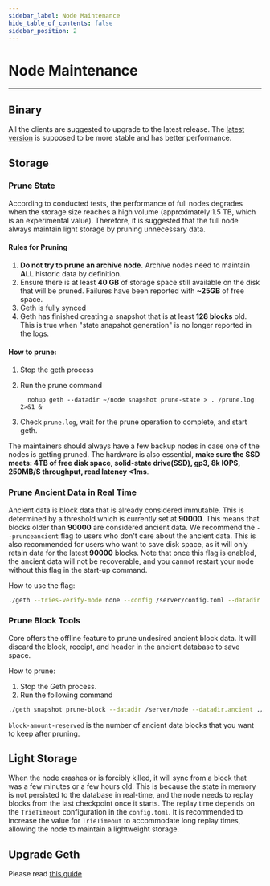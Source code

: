 ```yaml
---
sidebar_label: Node Maintenance
hide_table_of_contents: false
sidebar_position: 2
---
```


# Node Maintenance

---

## Binary

All the clients are suggested to upgrade to the latest release. The [latest version](https://github.com/coredao-org/core-chain/releases/latest) is supposed to be more stable and has better performance.

## Storage

### Prune State

According to conducted tests, the performance of full nodes degrades when the storage size reaches a high volume (approximately 1.5 TB, which is an experimental value). Therefore, it is suggested that the full node always maintain light storage by pruning unnecessary data.

#### Rules for Pruning

1. **Do not try to prune an archive node.** Archive nodes need to maintain **ALL** historic data by definition.
2. Ensure there is at least **40 GB** of storage space still available on the disk that will be pruned. Failures have been reported with **~25GB** of free space.
3. Geth is fully synced
4. Geth has finished creating a snapshot that is at least **128 blocks** old. This is true when "state snapshot generation" is no longer reported in the logs.

#### How to prune:

1. Stop the geth process

2. Run the prune command

   `  nohup geth --datadir ~/node snapshot prune-state > . /prune.log 2>&1 &`

3. Check `prune.log`, wait for the prune operation to complete, and start geth.

The maintainers should always have a few backup nodes in case one of the nodes is getting pruned. The hardware is also essential, **make sure the SSD meets: 4TB of free disk space, solid-state drive(SSD), gp3, 8k IOPS, 250MB/S throughput, read latency \<1ms**.

### Prune Ancient Data in Real Time

Ancient data is block data that is already considered immutable. This is determined by a threshold which is currently set at **90000**. This means that blocks older than **90000** are considered ancient data. We recommend the `--prunceancient` flag to users who don't care about the ancient data. This is also recommended for users who want to save disk space, as it will only retain data for the latest **90000** blocks.  Note that once this flag is enabled, the ancient data will not be recoverable, and you cannot restart your node without this flag in the start-up command.

How to use the flag:

```bash
./geth --tries-verify-mode none --config /server/config.toml --datadir /server/node --cache 8000 --rpc.allow-unprotected-txs --txlookuplimit 0 --pruneancient=true --syncmode=full
```

### Prune Block Tools

Core offers the offline feature to prune undesired ancient block data. It will discard the block, receipt, and header in the ancient database to save space.

How to prune:

1. Stop the Geth process.
2. Run the following command

```bash
./geth snapshot prune-block --datadir /server/node --datadir.ancient ./chaindata/ancient --block-amount-reserved 1024
```

`block-amount-reserved` is the number of ancient data blocks that you want to keep after pruning.

## Light Storage

When the node crashes or is forcibly killed, it will sync from a block that was a few minutes or a few hours old. This is because the state in memory is not persisted to the database in real-time, and the node needs to replay blocks from the last checkpoint once it starts. The replay time depends on the `TrieTimeout` configuration in the `config.toml`. It is recommended to increase the value for `TrieTimeout` to accommodate long replay times, allowing the node to maintain a lightweight storage.

## Upgrade Geth

Please read [this guide](network-upgrade.md)

